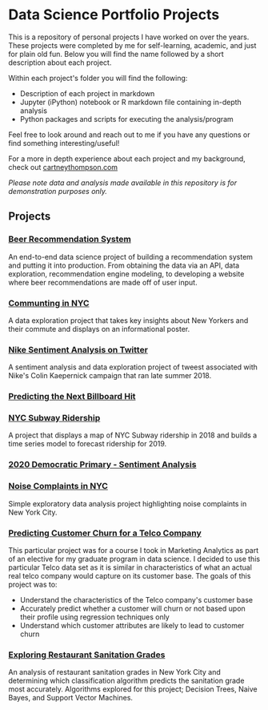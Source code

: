 # Data Science Portfolio Projects
This is a repository of personal projects I have worked on over the years. These projects were completed by me for self-learning, academic, and just for plain old fun. Below you will find the name followed by a short description about each project. 

Within each project's folder you will find the following:
* Description of each project in markdown
* Jupyter (iPython) notebook or R markdown file containing in-depth analysis
* Python packages and scripts for executing the analysis/program

Feel free to look around and reach out to me if you have any questions or find something interesting/useful! 

For a more in depth experience about each project and my background, check out [cartneythompson.com](http://cartneythompson.com)

*Please note data and analysis made available in this repository is for demonstration purposes only.*

## **Projects**

### [Beer Recommendation System](https://github.com/cartney06/Data-Science-Projects/tree/master/Beer%20Recommendation%20System)
An end-to-end data science project of building a recommendation system and putting it into production. 
From obtaining the data via an API, data exploration, recommendation engine modeling, to developing a website where beer recommendations are made off of user input.

### [Communting in NYC](https://github.com/cartney06/Data-Science-Projects/tree/master/Commuting%20in%20NYC)
A data exploration project that takes key insights about New Yorkers and their commute and displays on an informational poster.

### [Nike Sentiment Analysis on Twitter](https://github.com/cartney06/Data-Science-Projects/tree/master/Nike%20Sentiment%20Analysis%20on%20Twitter)
A sentiment analysis and data exploration project of tweest associated with Nike's Colin Kaepernick campaign that ran late summer 2018.

### [Predicting the Next Billboard Hit](https://github.com/cartney06/Data-Science-Projects/tree/master/Predicting%20the%20Next%20Billboard%20Hit)

### [NYC Subway Ridership](https://github.com/cartney06/Data-Science-Projects/tree/master/NYC%20Subway%20Ridership)
A project that displays a map of NYC Subway ridership in 2018 and builds a time series model to forecast ridership for 2019.

### [2020 Democratic Primary - Sentiment Analysis](https://github.com/cartney06/Data-Science-Projects/2016%20Democratic%20Primary%20Analysis)

### [Noise Complaints in NYC](https://github.com/cartney06/Data-Science-Projects/tree/master/Noise%20Complaints%20in%20New%20York%20City)
Simple exploratory data analysis project highlighting noise complaints in New York City.

### [Predicting Customer Churn for a Telco Company](https://github.com/cartney06/Data-Science-Projects/tree/master/Predicting%20Customer%20Churn%20for%20a%20Telco%20Company)
This particular project was for a course I took in Marketing Analytics as part of an elective for my graduate program in data science. 
I decided to use this particular Telco data set as it is similar in characteristics of what an actual real telco company would capture on its customer base.
The goals of this project was to:

- Understand the characteristics of the Telco company's customer base
- Accurately predict whether a customer will churn or not based upon their profile using regression techniques only
- Understand which customer attributes are likely to lead to customer churn

### [Exploring Restaurant Sanitation Grades](https://github.com/cartney06/Data-Science-Projects/tree/master/Exploring%20Restaurant%20Sanitation%20Grades)
An analysis of restaurant sanitation grades in New York City and determining which classification algorithm predicts the sanitation grade most accurately.
Algorithms explored for this project; Decision Trees, Naive Bayes, and Support Vector Machines.

